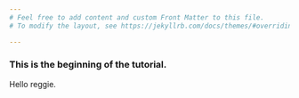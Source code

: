 ```yaml
---
# Feel free to add content and custom Front Matter to this file.
# To modify the layout, see https://jekyllrb.com/docs/themes/#overriding-theme-defaults

---
```


### This is the beginning of the tutorial. ###

Hello reggie.


